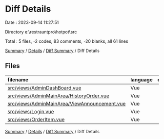 # Diff Details

Date : 2023-09-14 11:27:51

Directory e:\\restrauntpro\\hotpot\\src

Total : 5 files,  -2 codes, 83 comments, -20 blanks, all 61 lines

[Summary](results.md) / [Details](details.md) / [Diff Summary](diff.md) / Diff Details

## Files
| filename | language | code | comment | blank | total |
| :--- | :--- | ---: | ---: | ---: | ---: |
| [src/views/AdminDashBoard.vue](/src/views/AdminDashBoard.vue) | Vue | 0 | 14 | -9 | 5 |
| [src/views/AdminMainArea/HistoryOrder.vue](/src/views/AdminMainArea/HistoryOrder.vue) | Vue | 0 | 21 | -3 | 18 |
| [src/views/AdminMainArea/ViewAnnouncement.vue](/src/views/AdminMainArea/ViewAnnouncement.vue) | Vue | -2 | 26 | -3 | 21 |
| [src/views/Login.vue](/src/views/Login.vue) | Vue | 0 | 10 | -5 | 5 |
| [src/views/OrderItem.vue](/src/views/OrderItem.vue) | Vue | 0 | 12 | 0 | 12 |

[Summary](results.md) / [Details](details.md) / [Diff Summary](diff.md) / Diff Details